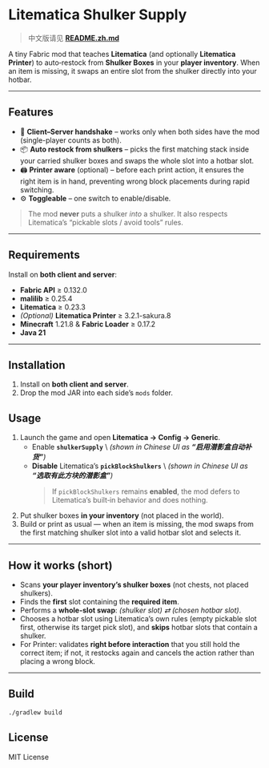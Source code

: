 # Litematica Shulker Supply

> 中文版请见 **[README.zh.md](README.zh.md)**

A tiny Fabric mod that teaches **Litematica** (and optionally **Litematica Printer**) to auto‑restock from **Shulker Boxes** in your **player inventory**. When an item is missing, it swaps an entire slot from the shulker directly into your hotbar.

---

## Features

- 🔗 **Client–Server handshake** – works only when both sides have the mod (single-player counts as both).
- 📦 **Auto restock from shulkers** – picks the first matching stack inside your carried shulker boxes and swaps the whole slot into a hotbar slot.
- 🖨️ **Printer aware** (optional) – before each print action, it ensures the right item is in hand, preventing wrong block placements during rapid switching.
- ⚙️ **Toggleable** – one switch to enable/disable.

> The mod **never** puts a shulker *into* a shulker. It also respects Litematica’s “pickable slots / avoid tools” rules.

---

## Requirements

Install on **both client and server**:

- **Fabric API** ≥ 0.132.0
- **malilib** ≥ 0.25.4
- **Litematica** ≥ 0.23.3
- *(Optional)* **Litematica Printer** ≥ 3.2.1-sakura.8
- **Minecraft** 1.21.8 & **Fabric Loader** ≥ 0.17.2
- **Java 21**

---

## Installation

1. Install on **both client and server**.
2. Drop the mod JAR into each side’s `mods` folder.

## Usage

1. Launch the game and open **Litematica → Config → Generic**.
   - Enable **`shulkerSupply`**  \\
     *(shown in Chinese UI as **“启用潜影盒自动补货”**)*
   - **Disable** Litematica’s **`pickBlockShulkers`**  \\
     *(shown in Chinese UI as **“选取有此方块的潜影盒”**)*
     > If `pickBlockShulkers` remains **enabled**, the mod defers to Litematica’s built‑in behavior and does nothing.
2. Put shulker boxes **in your inventory** (not placed in the world).
3. Build or print as usual — when an item is missing, the mod swaps from the first matching shulker slot into a valid hotbar slot and selects it.

---

## How it works (short)

- Scans **your player inventory’s shulker boxes** (not chests, not placed shulkers).
- Finds the **first** slot containing the **required item**.
- Performs a **whole-slot swap**: *(shulker slot) ⇄ (chosen hotbar slot)*.
- Chooses a hotbar slot using Litematica’s own rules (empty pickable slot first, otherwise its target pick slot), and **skips** hotbar slots that contain a shulker.
- For Printer: validates **right before interaction** that you still hold the correct item; if not, it restocks again and cancels the action rather than placing a wrong block.

---

## Build

```bash
./gradlew build
```

## License

MIT License
